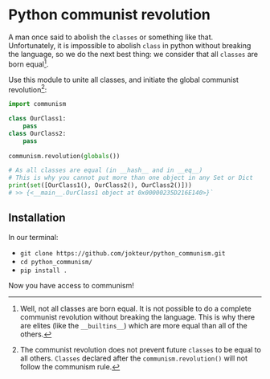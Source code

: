 # Python communist revolution

A man once said to abolish the `classes` or something like that. Unfortunately, it is impossible to abolish `class` in python without breaking the language, so we do the next best thing: we consider that all `classes` are born equal[^1].

Use this module to unite all classes, and initiate the global communist revolution[^2]:
```python
import communism

class OurClass1:
    pass
class OurClass2:
    pass
    
communism.revolution(globals())

# As all classes are equal (in __hash__ and in __eq__)
# This is why you cannot put more than one object in any Set or Dict
print(set([OurClass1(), OurClass2(), OurClass2()]))
# >> {<__main__.OurClass1 object at 0x00000235D216E140>}`
```

## Installation

In our terminal:
* `git clone https://github.com/jokteur/python_communism.git`
* `cd python_communism/`
* `pip install .`

Now you have access to communism!

[^1]: Well, not all classes are born equal. It is not possible to do a complete communist revolution without breaking the language. This is why there are elites (like the `__builtins__`) which are more equal than all of the others.

[^2]: The communist revolution does not prevent future `classes` to be equal to all others. `Classes` declared after the `communism.revolution()` will not follow the communism rule.
